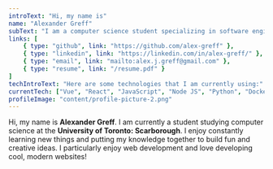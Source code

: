 ```yaml
---
introText: "Hi, my name is"
name: "Alexander Greff"
subText: "I am a computer science student specializing in software engineering at the **University of Toronto**"
links: [
    { type: "github", link: "https://github.com/alex-greff" },
    { type: "linkedin", link: "https://linkedin.com/in/alex-greff/" },
    { type: "email", link: "mailto:alex.j.greff@gmail.com" },
    { type: "resume", link: "/resume.pdf" }
]
techIntroText: "Here are some technologies that I am currently using:"
currentTech: ["Vue", "React", "JavaScript", "Node JS", "Python", "Docker", "GraphQL", "PostgreSQL"]
profileImage: "content/profile-picture-2.png"
---
```


Hi, my name is **Alexander Greff**. I am currently a student studying computer science at the **University of Toronto: Scarborough**. I enjoy constantly learning new things and putting my knowledge together to build fun and creative ideas. I particularly enjoy web development and love developing cool, modern websites!